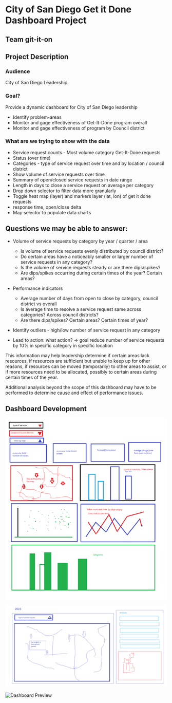 # City of San Diego Get it Done Dashboard Project
## Team git-it-on

## Project Description

### Audience
City of San Diego Leadership

### Goal?
Provide a dynamic dashboard for City of San Diego leadership
- Identify problem-areas
- Monitor and gage effectiveness of Get-It-Done program overall
- Monitor and gage effectiveness of program by Council district 

### What are we trying to show with the data

- Service request counts - Most volume category Get-It-Done requests
- Status (over time)
- Categories - type of service request over time and by location / council district
- Show volume of service requests over time
- Summary of open/closed service requests in date range
- Length in days to close a service request on average per category
- Drop down selector to filter data more granularly 
- Toggle heat map (layer) and markers layer (lat, lon) of get it done requests
- response time, open/close delta
- Map selector to populate data charts

## Questions we may be able to answer:

- Volume of service requests by category by year / quarter / area
    - Is volume of service requests evenly distributed by council district?
    - Do certain areas have a noticeably smaller or larger number of service requests in any category?
    - Is the volume of service requests steady or are there dips/spikes?
    - Are dips/spikes occurring during certain times of the year? Certain areas?
    
- Performance indicators
    - Average number of days from open to close by category, council district vs overall
    - Is average time to resolve a service request same across categories? Across council districts?
    - Are there dips/spikes?  Certain areas?  Certain times of year?

- Identify outliers - high/low number of service request in any category 
- Lead to action: what action? -> goal reduce number of service requests by 10% in specific category in specific location

This information may help leadership determine if certain areas lack resources, if resources are sufficient but unable to keep up for other reasons, if resources can be moved (temporarily) to other areas to assist, or if more resources need to be allocated, possibly to certain areas during certain times of the year.  

Additional analysis beyond the scope of this dashboard may have to be performed to determine cause and effect of performance issues.

## Dashboard Development

![Dashboard concept](static/images/wireframe1.png)

![Dashboard Example](static/images/wireframe2.png)

![Dashboard Preview](git-it-on-preview.gif)